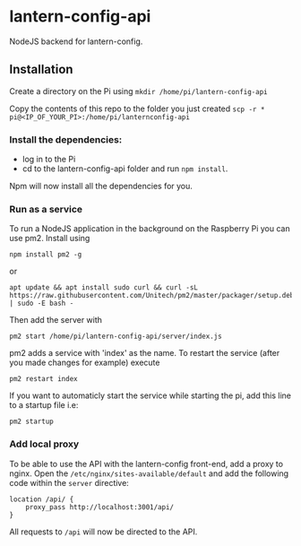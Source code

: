 # lantern-config-api
NodeJS backend for lantern-config.
## Installation
Create a directory on the Pi using `mkdir /home/pi/lantern-config-api`

Copy the contents of this repo to the folder you just created `scp -r * pi@<IP_OF_YOUR_PI>:/home/pi/lanternconfig-api`

### Install the dependencies:
- log in to the Pi
- cd to the lantern-config-api folder and run `npm install`. 

Npm will now install all the dependencies for you.

### Run as a service

To run a NodeJS application in the background on the Raspberry Pi you can use pm2. 
Install using 
```
npm install pm2 -g
```
or 
```
apt update && apt install sudo curl && curl -sL https://raw.githubusercontent.com/Unitech/pm2/master/packager/setup.deb.sh | sudo -E bash -
``` 
Then add the server with 
```
pm2 start /home/pi/lantern-config-api/server/index.js
```
pm2 adds a service with 'index' as the name. To restart the service (after you made changes for example) execute 
```
pm2 restart index
```
If you want to automaticly start the service while starting the pi, add this line to a startup file i.e:
```
pm2 startup
```




### Add local proxy
To be able to use the API with the lantern-config front-end, add a proxy to nginx. Open the `/etc/nginx/sites-available/default` and add the following code within the `server` directive:

```
location /api/ {
    proxy_pass http://localhost:3001/api/
}
```

All requests to `/api` will now be directed to the API.
